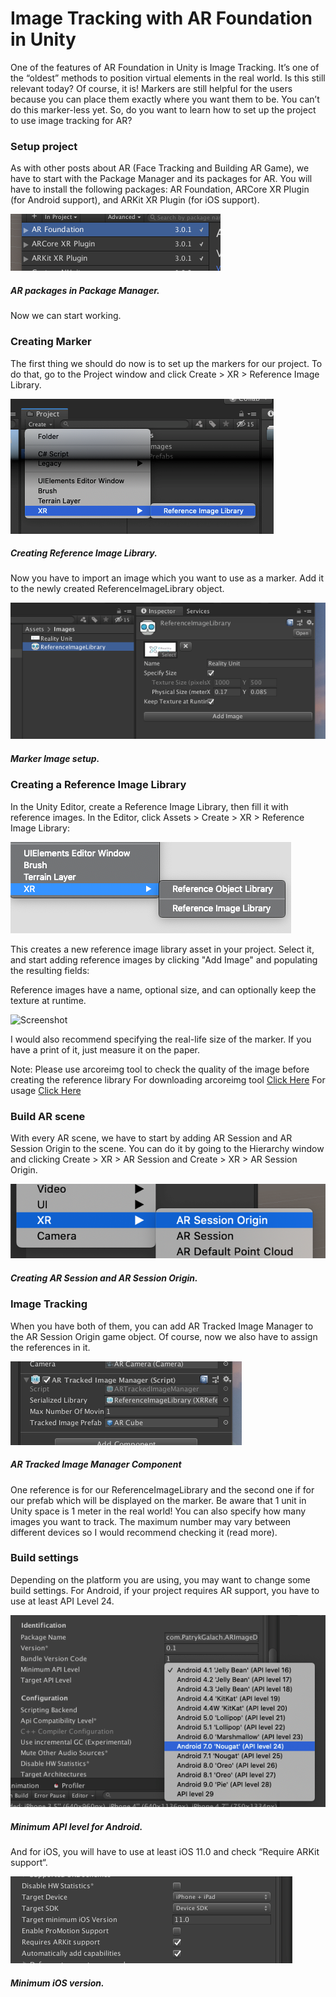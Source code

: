 # Image Tracking with AR Foundation in Unity
 
One of the features of AR Foundation in Unity is Image Tracking. It’s one of the “oldest” methods to position virtual elements in the real world.
Is this still relevant today? Of course, it is! Markers are still helpful for the users because you can place them exactly where you want them to be. You can’t do this marker-less yet.
So, do you want to learn how to set up the project to use image tracking for AR?

### Setup project

As with other posts about AR (Face Tracking and Building AR Game), we have to start with the Package Manager and its packages for AR.
You will have to install the following packages: AR Foundation, ARCore XR Plugin (for Android support), and ARKit XR Plugin (for iOS support).

![Screenshot](https://github.com/codemaker2015/ARFoundation-Image-Database-Demo/blob/master/Screenshots/Screenshot1.png "Screenshot")
##### AR packages in Package Manager.

Now we can start working.

### Creating Marker

The first thing we should do now is to set up the markers for our project.
To do that, go to the Project window and click Create > XR > Reference Image Library.

![Screenshot](https://github.com/codemaker2015/ARFoundation-Image-Database-Demo/blob/master/Screenshots/Screenshot2.png "Screenshot")
##### Creating Reference Image Library.
Now you have to import an image which you want to use as a marker. Add it to the newly created ReferenceImageLibrary object.


![Screenshot](https://github.com/codemaker2015/ARFoundation-Image-Database-Demo/blob/master/Screenshots/Screenshot3.png "Screenshot")
##### Marker Image setup.

### Creating a Reference Image Library

In the Unity Editor, create a Reference Image Library, then fill it with reference images. In the Editor, click Assets > Create > XR > Reference Image Library:

![Screenshot](https://github.com/codemaker2015/ARFoundation-Image-Database-Demo/blob/master/Screenshots/Screenshot4.png "Screenshot")
 
This creates a new reference image library asset in your project. Select it, and start adding reference images by clicking "Add Image" and populating the resulting fields:
  
Reference images have a name, optional size, and can optionally keep the texture at runtime.

![Screenshot](https://github.com/codemaker2015/ARFoundation-Image-Database-Demo/blob/master/Screenshots/Screenshot3.gif "Screenshot")

I would also recommend specifying the real-life size of the marker. If you have a print of it, just measure it on the paper.

Note: Please use arcoreimg tool to check the quality of the image before creating the reference library
For downloading arcoreimg tool [Click Here](https://raw.githubusercontent.com/google-ar/arcore-android-sdk/master/tools/arcoreimg/windows/arcoreimg.exe)
For usage [Click Here](https://developers.google.com/ar/develop/c/augmented-images/arcoreimg)

### Build AR scene 

With every AR scene, we have to start by adding AR Session and AR Session Origin to the scene.
You can do it by going to the Hierarchy window and clicking Create > XR > AR Session and Create > XR > AR Session Origin.

![Screenshot](https://github.com/codemaker2015/ARFoundation-Image-Database-Demo/blob/master/Screenshots/Screenshot6.png "Screenshot")
##### Creating AR Session and AR Session Origin.

### Image Tracking

When you have both of them, you can add AR Tracked Image Manager to the AR Session Origin game object.
Of course, now we also have to assign the references in it. 

![Screenshot](https://github.com/codemaker2015/ARFoundation-Image-Database-Demo/blob/master/Screenshots/Screenshot7.png "Screenshot")
##### AR Tracked Image Manager Component
One reference is for our ReferenceImageLibrary and the second one if for our prefab which will be displayed on the marker. Be aware that 1 unit in Unity space is 1 meter in the real world!
You can also specify how many images you want to track. The maximum number may vary between different devices so I would recommend checking it (read more).

### Build settings 

Depending on the platform you are using, you may want to change some build settings.
For Android, if your project requires AR support, you have to use at least API Level 24.

![Screenshot](https://github.com/codemaker2015/ARFoundation-Image-Database-Demo/blob/master/Screenshots/Screenshot8.png "Screenshot")
##### Minimum API level for Android.

And for iOS, you will have to use at least iOS 11.0 and check “Require ARKit support“.

![Screenshot](https://github.com/codemaker2015/ARFoundation-Image-Database-Demo/blob/master/Screenshots/Screenshot9.png "Screenshot") 
##### Minimum iOS version.

